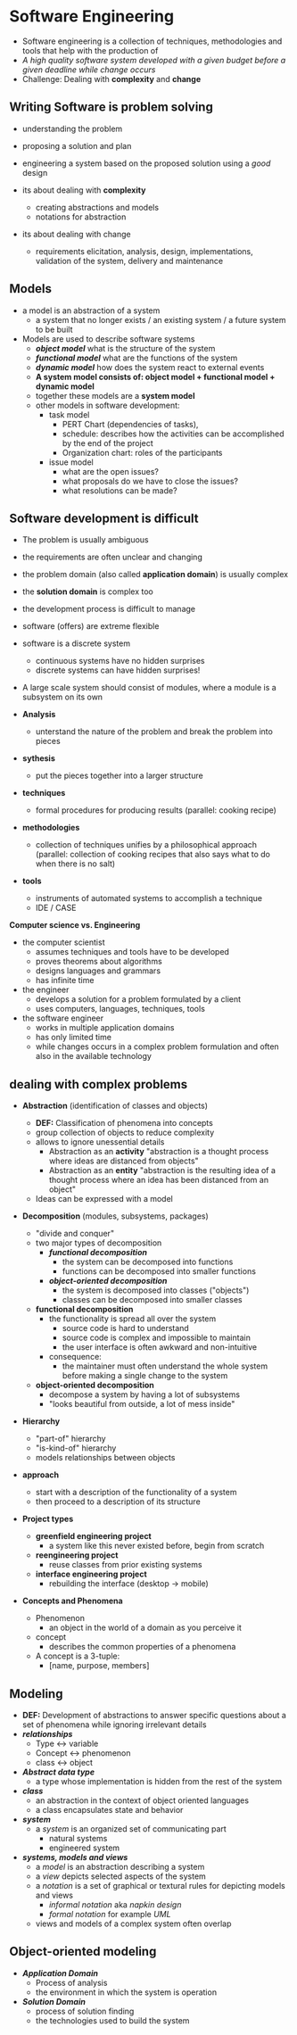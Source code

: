 # Software Engineering
- Software engineering is a collection of techniques, methodologies and tools that help with the production of
- _A high quality software system developed with a given budget before a given deadline while change occurs_
- Challenge: Dealing with **complexity** and **change**

## Writing Software is problem solving
- understanding the problem
- proposing a solution and plan
- engineering a system based on the proposed solution using a _good_ design
- its about dealing with **complexity**
  - creating abstractions and models
  - notations for abstraction

- its about dealing with change
  - requirements elicitation, analysis, design, implementations, validation of the system, delivery and maintenance  

## Models
- a model is an abstraction of a system
  - a system that no longer exists / an existing system / a future system to be built
- Models are used to describe software systems
  - ***object model*** what is the structure of the system
  - ***functional model*** what are the functions of the system
  - ***dynamic model*** how does the system react to external events
  - **A system model consists of: object model + functional model + dynamic model**
  - together these models are a **system model**
  - other models in software development:
    - task model
      - PERT Chart (dependencies of tasks),
      - schedule: describes how the activities can be accomplished by the end of the project
      - Organization chart: roles of the participants
    - issue model
      - what are the open issues?
      - what proposals do we have to close the issues?
      - what resolutions can be made?

## Software development is difficult
- The problem is usually ambiguous
- the requirements are often unclear and changing
- the problem domain (also called **application domain**) is usually complex
- the **solution domain** is complex too
- the development process is difficult to manage
- software (offers) are extreme flexible
- software is a discrete system
  - continuous systems have no hidden surprises
  - discrete systems can have hidden surprises!
- A large scale system should consist of modules, where a module is a subsystem on its own

- **Analysis**
  - unterstand the nature of the problem and break the problem into pieces
- **sythesis**
  - put the pieces together into a larger structure
- **techniques**
  - formal procedures for producing results (parallel: cooking recipe)
- **methodologies**
  - collection of techniques unifies by a philosophical approach (parallel: collection of cooking recipes that also says what to do when there is no salt)
- **tools**
  - instruments of automated systems to accomplish a technique
  - IDE / CASE

**Computer science vs. Engineering**
- the computer scientist
  - assumes techniques and tools have to be developed
  - proves theorems about algorithms
  - designs languages and grammars
  - has infinite time
- the engineer
  - develops a solution for a problem formulated by a client
  - uses computers, languages, techniques, tools
- the software engineer
  - works in multiple application domains
  - has only limited time
  - while changes occurs in a complex problem formulation and often also in the available technology

## dealing with complex problems
  - **Abstraction** (identification of classes and objects)
    - **DEF:** Classification of phenomena into concepts
    - group collection of objects to reduce complexity
    - allows to ignore unessential details
      - Abstraction as an **activity** "abstraction is a thought process where ideas are distanced from objects"
      - Abstraction as an **entity** "abstraction is the resulting idea of a thought process where an idea has been distanced from an object"
    - Ideas can be expressed with a model

  - **Decomposition** (modules, subsystems, packages)
    - "divide and conquer"
    - two major types of decomposition
      - ***functional decomposition***
        - the system can be decomposed into functions
        - functions can be decomposed into smaller functions
      - ***object-oriented decomposition***
        - the system is decomposed into classes ("objects")
        - classes can be decomposed into smaller classes
    - **functional decomposition**
      - the functionality is spread all over the system
        - source code is hard to understand
        - source code is complex and impossible to maintain
        - the user interface is often awkward and non-intuitive
      - consequence:
        - the maintainer must often understand the whole system before making a single change to the system
    - **object-oriented decomposition**
      - decompose a system by having a lot of subsystems
      - "looks beautiful from outside, a lot of mess inside"

  - **Hierarchy**
    - "part-of" hierarchy
    - "is-kind-of" hierarchy
    - models relationships between objects
  - **approach**
    - start with a description of the functionality of a system
    - then proceed to a description of its structure
- **Project types**
  - **greenfield engineering project**
    - a system like this never existed before, begin from scratch
  - **reengineering project**
    - reuse classes from prior existing systems
  - **interface engineering project**
    - rebuilding the interface (desktop -> mobile)
- **Concepts and Phenomena**
  - Phenomenon
    - an object in the world of a domain as you perceive it
  - concept
    - describes the common properties of a phenomena
  - A concept is a 3-tuple:
    - [name, purpose, members]

## **Modeling**
  - **DEF:** Development of abstractions to answer specific questions about a set of phenomena while ignoring irrelevant details
  - ***relationships***
    - Type <-> variable
    - Concept <-> phenomenon
    - class <-> object
  - ***Abstract data type***
    - a type whose implementation is hidden from the rest of the system
  - ***class***
     - an abstraction in the context of object oriented languages
     - a class encapsulates state and behavior
  - ***system***
    - a _system_ is an organized set of communicating part
      - natural systems
      - engineered system
  - ***systems, models and views***
    - a _model_ is an abstraction describing a system
    - a _view_ depicts selected aspects of the system
    - a _notation_ is a set of graphical or textural rules for depicting models and views
      - _informal notation_ aka _napkin design_
      - _formal notation_ for example _UML_
    - views and models of a complex system often overlap

## Object-oriented modeling
  - _**Application Domain**_
    - Process of analysis
    - the environment in which the system is operation
  - _**Solution Domain**_
    - process of solution finding
    - the technologies used to build the system
